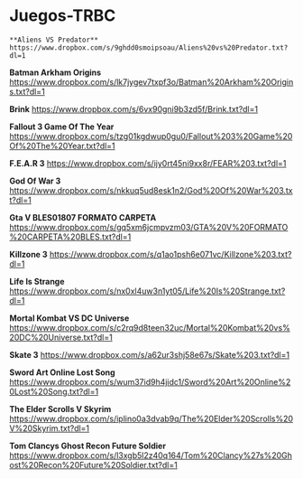 # Juegos-TRBC
```
**Aliens VS Predator**
https://www.dropbox.com/s/9ghdd0smoipsoau/Aliens%20vs%20Predator.txt?dl=1
```
**Batman Arkham Origins**
https://www.dropbox.com/s/lk7jygev7txpf3o/Batman%20Arkham%20Origins.txt?dl=1

**Brink**
https://www.dropbox.com/s/6vx90gni9b3zd5f/Brink.txt?dl=1

**Fallout 3 Game Of The Year**
https://www.dropbox.com/s/tzg01kgdwup0gu0/Fallout%203%20Game%20Of%20The%20Year.txt?dl=1

**F.E.A.R 3**
https://www.dropbox.com/s/ijy0rt45ni9xx8r/FEAR%203.txt?dl=1

**God Of War 3**
https://www.dropbox.com/s/nkkuq5ud8esk1n2/God%20Of%20War%203.txt?dl=1

**Gta V BLES01807 FORMATO CARPETA**
https://www.dropbox.com/s/gq5xm6jcmpvzm03/GTA%20V%20FORMATO%20CARPETA%20BLES.txt?dl=1

**Killzone 3**
https://www.dropbox.com/s/q1ao1psh6e071vc/Killzone%203.txt?dl=1

**Life Is Strange**
https://www.dropbox.com/s/nx0xl4uw3n1yt05/Life%20Is%20Strange.txt?dl=1

**Mortal Kombat VS DC Universe**
https://www.dropbox.com/s/c2rq9d8teen32uc/Mortal%20Kombat%20vs%20DC%20Universe.txt?dl=1

**Skate 3**
https://www.dropbox.com/s/a62ur3shj58e67s/Skate%203.txt?dl=1

**Sword Art Online Lost Song**
https://www.dropbox.com/s/wum37id9h4jidc1/Sword%20Art%20Online%20Lost%20Song.txt?dl=1

**The Elder Scrolls V Skyrim**
https://www.dropbox.com/s/iplino0a3dvab9q/The%20Elder%20Scrolls%20V%20Skyrim.txt?dl=1

**Tom Clancys Ghost Recon Future Soldier**
https://www.dropbox.com/s/l3xgb5l2z40q164/Tom%20Clancy%27s%20Ghost%20Recon%20Future%20Soldier.txt?dl=1
